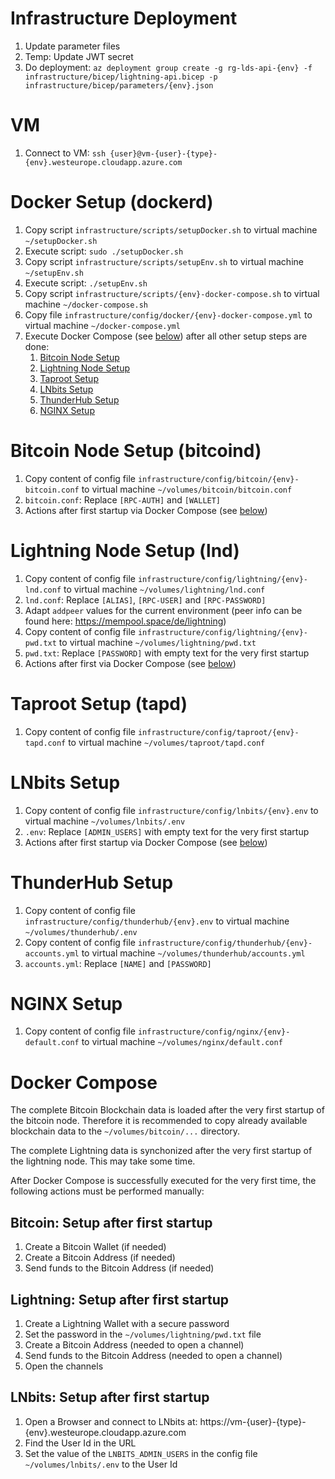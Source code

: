 # Infrastructure Deployment

1. Update parameter files
1. Temp: Update JWT secret
1. Do deployment: `az deployment group create -g rg-lds-api-{env} -f infrastructure/bicep/lightning-api.bicep -p infrastructure/bicep/parameters/{env}.json`

# VM

1. Connect to VM: `ssh {user}@vm-{user}-{type}-{env}.westeurope.cloudapp.azure.com`

# Docker Setup (dockerd)

1. Copy script `infrastructure/scripts/setupDocker.sh` to virtual machine `~/setupDocker.sh`
1. Execute script: `sudo ./setupDocker.sh`
1. Copy script `infrastructure/scripts/setupEnv.sh` to virtual machine `~/setupEnv.sh`
1. Execute script: `./setupEnv.sh`
1. Copy script `infrastructure/scripts/{env}-docker-compose.sh` to virtual machine `~/docker-compose.sh`
1. Copy file `infrastructure/config/docker/{env}-docker-compose.yml` to virtual machine `~/docker-compose.yml`
1. Execute Docker Compose (see [below](#docker-compose)) after all other setup steps are done:
   1. [Bitcoin Node Setup](#bitcoin-node-setup-bitcoind)
   1. [Lightning Node Setup](#lightning-node-setup-lnd)
   1. [Taproot Setup](#taproot-setup-tapd)
   1. [LNbits Setup](#lnbits-setup)
   1. [ThunderHub Setup](#thunderhub-setup)
   1. [NGINX Setup](#nginx-setup)

# Bitcoin Node Setup (bitcoind)

1. Copy content of config file `infrastructure/config/bitcoin/{env}-bitcoin.conf` to virtual machine `~/volumes/bitcoin/bitcoin.conf`
1. `bitcoin.conf`: Replace `[RPC-AUTH]` and `[WALLET]`
1. Actions after first startup via Docker Compose (see [below](#bitcoin-setup-after-first-startup))

# Lightning Node Setup (lnd)

1. Copy content of config file `infrastructure/config/lightning/{env}-lnd.conf` to virtual machine `~/volumes/lightning/lnd.conf`
1. `lnd.conf`: Replace `[ALIAS]`, `[RPC-USER]` and `[RPC-PASSWORD]`
1. Adapt `addpeer` values for the current environment (peer info can be found here: https://mempool.space/de/lightning)
1. Copy content of config file `infrastructure/config/lightning/{env}-pwd.txt` to virtual machine `~/volumes/lightning/pwd.txt`
1. `pwd.txt`: Replace `[PASSWORD]` with empty text for the very first startup
1. Actions after first via Docker Compose (see [below](#lightning-setup-after-first-startup))

# Taproot Setup (tapd)

1. Copy content of config file `infrastructure/config/taproot/{env}-tapd.conf` to virtual machine `~/volumes/taproot/tapd.conf`

# LNbits Setup

1. Copy content of config file `infrastructure/config/lnbits/{env}.env` to virtual machine `~/volumes/lnbits/.env`
1. `.env`: Replace `[ADMIN_USERS]` with empty text for the very first startup
1. Actions after first startup via Docker Compose (see [below](#lnbits-setup-after-first-startup))

# ThunderHub Setup

1. Copy content of config file `infrastructure/config/thunderhub/{env}.env` to virtual machine `~/volumes/thunderhub/.env`
1. Copy content of config file `infrastructure/config/thunderhub/{env}-accounts.yml` to virtual machine `~/volumes/thunderhub/accounts.yml`
1. `accounts.yml`: Replace `[NAME]` and `[PASSWORD]`

# NGINX Setup

1. Copy content of config file `infrastructure/config/nginx/{env}-default.conf` to virtual machine `~/volumes/nginx/default.conf`

# Docker Compose

The complete Bitcoin Blockchain data is loaded after the very first startup of the bitcoin node. Therefore it is recommended to copy already available blockchain data to the `~/volumes/bitcoin/...` directory.

The complete Lightning data is synchonized after the very first startup of the lightning node. This may take some time.

After Docker Compose is successfully executed for the very first time, the following actions must be performed manually:

## Bitcoin: Setup after first startup

1. Create a Bitcoin Wallet (if needed)
1. Create a Bitcoin Address (if needed)
1. Send funds to the Bitcoin Address (if needed)

## Lightning: Setup after first startup

1. Create a Lightning Wallet with a secure password
1. Set the password in the `~/volumes/lightning/pwd.txt` file
1. Create a Bitcoin Address (needed to open a channel)
1. Send funds to the Bitcoin Address (needed to open a channel)
1. Open the channels

## LNbits: Setup after first startup

1. Open a Browser and connect to LNbits at: https://vm-{user}-{type}-{env}.westeurope.cloudapp.azure.com
1. Find the User Id in the URL
1. Set the value of the `LNBITS_ADMIN_USERS` in the config file `~/volumes/lnbits/.env` to the User Id
